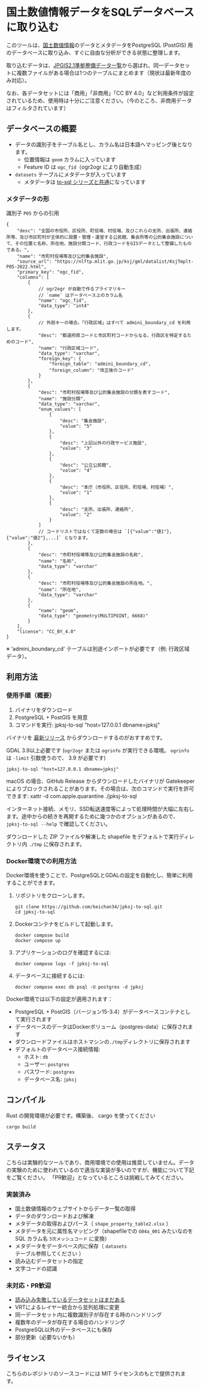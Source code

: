 # 国土数値情報データをSQLデータベースに取り込む

このツールは、[国土数値情報](https://nlftp.mlit.go.jp/ksj/)のデータとメタデータをPostgreSQL (PostGIS) 用のデータベースに取り込み、すぐに自由な分析ができる状態に整理します。

取り込むデータは、[JPGIS2.1準拠整備データ一覧](https://nlftp.mlit.go.jp/ksj/gml/gml_datalist.html)から選ばれ、同一データセットに複数ファイルがある場合は1つのテーブルにまとめます（現状は最新年度のみ対応）。

なお、各データセットには「商用」「非商用」「CC BY 4.0」など利用条件が設定されているため、使用時は十分にご注意ください。（今のところ、非商用データはフィルタされています）

## データベースの概要

* データの識別子をテーブル名とし、カラム名は日本語へマッピング後となります。
    * 位置情報は `geom` カラムに入っています
    * Feature ID は `ogc_fid`（ogr2ogr により自動生成）
* `datasets` テーブルにメタデータが入っています
    * メタデータは [to-sql シリーズと共通](https://github.com/KotobaMedia/km-to-sql/)になっています

### メタデータの形

識別子 `P05` からの引用

```jsonc
{
    "desc": "全国の市役所、区役所、町役場、村役場、及びこれらの支所、出張所、連絡所等、及び市区町村が主体的に設置・管理・運営する公民館、集会所等の公的集会施設について、その位置と名称、所在地、施設分類コード、行政コードをGISデータとして整備したものである。",
    "name": "市町村役場等及び公的集会施設",
    "source_url": "https://nlftp.mlit.go.jp/ksj/gml/datalist/KsjTmplt-P05-2022.html",
    "primary_key": "ogc_fid",
    "columns": [
        {
            // ogr2ogr が自動で作るプライマリキー
            // `name` はデータベース上のカラム名
            "name": "ogc_fid",
            "data_type": "int4"
        },
        {
            // 外部キーの場合。「行政区域」はすべて admini_boundary_cd を利用します。
            "desc": "都道府県コードと市区町村コードからなる、行政区を特定するためのコード",
            "name": "行政区域コード",
            "data_type": "varchar",
            "foreign_key": {
                "foreign_table": "admini_boundary_cd",
                "foreign_column": "改正後のコード"
            }
        },
        {
            "desc": "市町村役場等及び公的集会施設の分類を表すコード",
            "name": "施設分類",
            "data_type": "varchar",
            "enum_values": [
                {
                    "desc": "集会施設",
                    "value": "5"
                },
                {
                    "desc": "上記以外の行政サービス施設",
                    "value": "3"
                },
                {
                    "desc": "公立公民館",
                    "value": "4"
                },
                {
                    "desc": "本庁（市役所、区役所、町役場、村役場）",
                    "value": "1"
                },
                {
                    "desc": "支所、出張所、連絡所",
                    "value": "2"
                }
            ]
            // コードリストではなくて定数の場合は `[{"value":"値1"},{"value":"値2"},...]` となります。
        },
        {
            "desc": "市町村役場等及び公的集会施設の名称",
            "name": "名称",
            "data_type": "varchar"
        },
        {
            "desc": "市町村役場等及び公的集会施設の所在地。",
            "name": "所在地",
            "data_type": "varchar"
        },
        {
            "name": "geom",
            "data_type": "geometry(MULTIPOINT, 6668)"
        }
    ],
    "license": "CC_BY_4.0"
}
```
※ 'admini_boundary_cd' テーブルは別途インポートが必要です（例: 行政区域データ）。

## 利用方法

### 使用手順（概要）
1. バイナリをダウンロード
2. PostgreSQL + PostGIS を用意
3. コマンドを実行:
   jpksj-to-sql "host=127.0.0.1 dbname=jpksj"

バイナリを [最新リリース](https://github.com/keichan34/jpksj-to-sql/releases/) からダウンロードするのがおすすめです。

GDAL 3.9以上必要です (`ogr2ogr` または `ogrinfo` が実行できる環境。 `ogrinfo` は `-limit` 引数使うので、 3.9 が必要です)

```
jpksj-to-sql "host=127.0.0.1 dbname=jpksj"
```

macOS の場合、GitHub Release からダウンロードしたバイナリが Gatekeeper によりブロックされることがあります。その場合は、次のコマンドで実行を許可できます: xattr -d com.apple.quarantine ./jpksj-to-sql

インターネット接続、メモリ、SSD転送速度等によって処理時間が大幅に左右します。途中からの続きを再開するために幾つかのオプションがあるので、 `jpksj-to-sql --help` で確認してください。

ダウンロードした ZIP ファイルや解凍した shapefile をデフォルトで実行ディレクトリ内 `./tmp` に保存されます。

### Docker環境での利用方法

Docker環境を使うことで、PostgreSQLとGDALの設定を自動化し、簡単に利用することができます。

1. リポジトリをクローンします。
   ```
   git clone https://github.com/keichan34/jpksj-to-sql.git
   cd jpksj-to-sql
   ```

2. Dockerコンテナをビルドして起動します。
   ```
   docker compose build
   docker compose up
   ```

3. アプリケーションのログを確認するには:
   ```
   docker compose logs -f jpksj-to-sql
   ```

4. データベースに接続するには:
   ```
   docker compose exec db psql -U postgres -d jpksj
   ```

Docker環境では以下の設定が適用されます：
- PostgreSQL + PostGIS（バージョン15-3.4）がデータベースコンテナとして実行されます
- データベースのデータはDockerボリューム（postgres-data）に保存されます
- ダウンロードファイルはホストマシンの`./tmp`ディレクトリに保存されます
- デフォルトのデータベース接続情報:
  - ホスト: `db`
  - ユーザー: `postgres`
  - パスワード: `postgres`
  - データベース名: `jpksj`

## コンパイル

Rust の開発環境が必要です。構築後、 cargo を使ってください

```
cargo build
```

## ステータス

こちらは実験的なツールであり、商用環境での使用は推奨していません。データの実験のために使われているので適当な実装が多いのですが、機能について下記をご覧ください。
「PR歓迎」となっているところは挑戦してみてください。

### 実装済み
- 国土数値情報のウェブサイトからデータ一覧の取得
- データのダウンロードおよび解凍
- メタデータの取得およびパース（ `shape_property_table2.xlsx` ）
- メタデータを元に属性名マッピング（shapefileでの `G04a_001` みたいなのを SQL カラム名 `3次メッシュコード` に変換）
- メタデータをデータベース内に保存（ `datasets` テーブル参照してください ）
- 読み込むデータセットの指定
- 文字コードの認識

### 未対応・PR歓迎
- [読み込み失敗しているデータセットはまだある](https://github.com/KotobaMedia/jpksj-to-sql/labels/%E8%AA%AD%E3%81%BF%E8%BE%BC%E3%81%BF%E5%A4%B1%E6%95%97)
- VRTによるレイヤー統合から並列処理に変更
- 同一データセット内に複数識別子が存在する時のハンドリング
- 複数年のデータが存在する場合のハンドリング
- PostgreSQL以外のデータベースにも保存
- 部分更新（必要ないかも）

## ライセンス

こちらのレポジトリのソースコードには MIT ライセンスのもとで提供されます。
